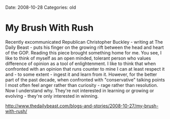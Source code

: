 Date: 2008-10-28
Categories: old

# My Brush With Rush

Recently excommunicated Republican Christopher Buckley - writing at The Daily Beast - puts his finger on the growing rift between the head and heart of the GOP.  Reading this piece brought something home for me.  You see, I like to think of myself as an open minded, tolerant person who values difference of opinion as a tool of enlightenment.  I like to think that when confronted with an opinion that runs counter to mine I can at least respect it and - to some extent - ingest it and learn from it.  However, for the better part of the past decade, when confronted with "conservative" talking points I most often feel anger rather than curiosity - rage rather than resolution.  Now I understand why. They're not interested in learning or growing or evolving - they're only interested in winning.

<a href="http://www.thedailybeast.com/blogs-and-stories/2008-10-27/my-brush-with-rush/">http://www.thedailybeast.com/blogs-and-stories/2008-10-27/my-brush-with-rush/</a>
